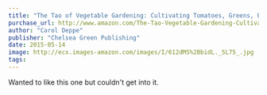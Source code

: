 ```yaml
---
title: "The Tao of Vegetable Gardening: Cultivating Tomatoes, Greens, Peas, Beans, Squash, Joy, and Serenity"
purchase_url: http://www.amazon.com/The-Tao-Vegetable-Gardening-Cultivating/dp/1603584870%3FSubscriptionId%3DAKIAIVZLK2PABGQI2KAQ%26tag%3Deverrail-20%26linkCode%3Dxm2%26camp%3D2025%26creative%3D165953%26creativeASIN%3D1603584870
author: "Carol Deppe"
publisher: "Chelsea Green Publishing"
date: 2015-05-14
image: http://ecx.images-amazon.com/images/I/612dMS%2BbidL._SL75_.jpg
tags:
---
```


Wanted to like this one but couldn't get into it.
